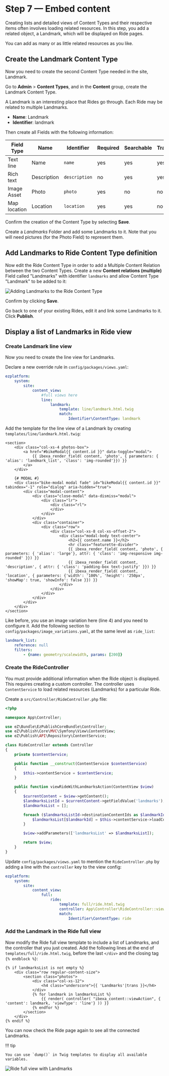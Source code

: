 # Step 7 — Embed content

Creating lists and detailed views of Content Types and their respective items often involves loading related resources.
In this step, you add a related object, a Landmark, which will be displayed on Ride pages.

You can add as many or as little related resources as you like.

## Create the Landmark Content Type

Now you need to create the second Content Type needed in the site, Landmark.

Go to **Admin** &gt; **Content Types**, and in the **Content** group, create the Landmark Content Type.

A Landmark is an interesting place that Rides go through. Each Ride may be related to multiple Landmarks.

- **Name**: Landmark
- **Identifier**: landmark

Then create all Fields with the following information: 

| Field Type   | Name             | Identifier       |  Required | Searchable | Translatable |
| ------------ | ---------------- | ---------------- | --------- | ---------- | ------------ |
| Text line    | Name             | `name`           | yes       | yes        | yes          |
| Rich text    | Description      | `description`    | no        | yes        | yes          |
| Image Asset  | Photo            | `photo`          | yes       | no         | no           |
| Map location | Location         | `location`       | yes       | yes        | no           |

Confirm the creation of the Content Type by selecting **Save**.

Create a *Landmarks* Folder and add some Landmarks to it.
Note that you will need pictures (for the Photo Field) to represent them.

## Add Landmarks to Ride Content Type definition

Now edit the Ride Content Type in order to add a Multiple Content Relation between the two Content Types.
Create a new **Content relations (multiple)** Field called "Landmarks" with identifier `landmarks` and allow Content Type "Landmark" to be added to it:

![Adding Landmarks to the Ride Content Type](img/bike_ride_adding_landmarks_to_the_ride_content_type.png "Adding a relation between the Ride and the Landmark using Content Relations (multiple)")

Confirm by clicking **Save**.

Go back to one of your existing Rides, edit it and link some Landmarks to it.
Click **Publish**.

## Display a list of Landmarks in Ride view

### Create Landmark line view

Now you need to create the line view for Landmarks.

Declare a new override rule in `config/packages/views.yaml`:

``` yaml
ezplatform:
    system:
        site:
            content_view:
                #full views here
                line:
                    landmark:
                        template: line/landmark.html.twig
                        match:
                            Identifier\ContentType: landmark
```

Add the template for the line view of a Landmark by creating `templates/line/landmark.html.twig`:

``` html+twig hl_lines="4"
<section>
    <div class="col-xs-4 photos-box">
        <a href="#bikeModal{{ content.id }}" data-toggle="modal">
            {{ ibexa_render_field( content, 'photo', { parameters: { 'alias': 'landmark_list', 'class': 'img-rounded'}}) }}
        </a>
    </div>

    {# MODAL #}
    <div class="bike-modal modal fade" id="bikeModal{{ content.id }}" tabindex="-1" role="dialog" aria-hidden="true">
        <div class="modal-content">
            <div class="close-modal" data-dismiss="modal">
                <div class="lr">
                    <div class="rl">
                    </div>
                </div>
            </div>
            <div class="container">
                <div class="row">
                    <div class="col-xs-8 col-xs-offset-2">
                        <div class="modal-body text-center">
                            <h2>{{ content.name }}</h2>
                            <hr class="featurette-divider">
                            {{ ibexa_render_field( content, 'photo', { parameters: { 'alias': 'large'}, attr: { 'class': 'img-responsive img-rounded' }}) }}
                            {{ ibexa_render_field( content, 'description', { attr: { 'class': 'padding-box text-justify' }}) }}
                            {{ ibexa_render_field( content, 'location', { parameters: {'width': '100%', 'height': '250px', 'showMap': true, 'showInfo': false }}) }}
                        </div>
                    </div>
                </div>
            </div>
        </div>
    </div>
</section>
```

Like before, you use an image variation here (line 4) and you need to configure it.
Add the following section to `config/packages/image_variations.yaml`, at the same level as `ride_list`:

``` yaml
landmark_list:
    reference: null
    filters:
        - {name: geometry/scalewidth, params: [200]}
```

### Create the RideController

You must provide additional information when the Ride object is displayed.
This requires creating a custom controller.
The controller uses `ContentService` to load related resources (Landmarks) for a particular Ride.

Create a `src/Controller/RideController.php` file:

``` php
<?php

namespace App\Controller;

use eZ\Bundle\EzPublishCoreBundle\Controller;
use eZ\Publish\Core\MVC\Symfony\View\ContentView;
use eZ\Publish\API\Repository\ContentService;

class RideController extends Controller
{
    private $contentService;

    public function __construct(ContentService $contentService)
    {
        $this->contentService = $contentService;
    }

    public function viewRideWithLandmarksAction(ContentView $view)
    {
        $currentContent = $view->getContent();
        $landmarksListId = $currentContent->getFieldValue('landmarks');
        $landmarksList = [];

        foreach ($landmarksListId->destinationContentIds as $landmarkId) {
            $landmarksList[$landmarkId] = $this->contentService->loadContent($landmarkId);
        }

        $view->addParameters(['landmarksList' => $landmarksList]);

        return $view;
    }
}
```

Update `config/packages/views.yaml` to mention the `RideController.php` by adding a line with the `controller` key to the view config:

``` yaml hl_lines="8"
ezplatform:
    system:
        site:
            content_view:
                full:
                    ride:
                        template: full/ride.html.twig
                        controller: App\Controller\RideController::viewRideWithLandmarksAction
                        match:
                            Identifier\ContentType: ride
```

### Add the Landmark in the Ride full view

Now modify the Ride full view template to include a list of Landmarks, and the controller that you just created.
Add the following lines at the end of `templates/full/ride.html.twig`, before the last `</div>` and the closing tag `{% endblock %}`:

``` html+twig
{% if landmarksList is not empty %}
    <div class="row regular-content-size">
        <section class="photos">
            <div class="col-xs-12">
                <h4 class="underscore">{{ 'Landmarks'|trans }}</h4>
            </div>
            {% for landmark in landmarksList %}
                {{ render( controller( "ibexa_content::viewAction", { 'content': landmark, 'viewType': 'line'} )) }}
            {% endfor %}
        </section>
    </div>
{% endif %}
```

You can now check the Ride page again to see all the connected Landmarks.


!!! tip

    You can use `dump()` in Twig templates to display all available variables.

![Ride full view with Landmarks](img/bike_tutorial_ride_with_landmarks.png)
